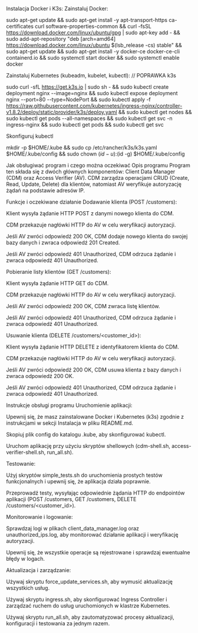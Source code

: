 Instalacja Docker i K3s:
Zainstaluj Docker:

sudo apt-get update && sudo apt-get install -y apt-transport-https ca-certificates curl software-properties-common && curl -fsSL https://download.docker.com/linux/ubuntu/gpg | sudo apt-key add - && sudo add-apt-repository "deb [arch=amd64] https://download.docker.com/linux/ubuntu $(lsb_release -cs) stable" && sudo apt-get update && sudo apt-get install -y docker-ce docker-ce-cli containerd.io && sudo systemctl start docker && sudo systemctl enable docker

Zainstaluj Kubernetes (kubeadm, kubelet, kubectl): // POPRAWKA k3s

sudo curl -sfL https://get.k3s.io | sudo sh - && sudo kubectl create deployment nginx --image=nginx && sudo kubectl expose deployment nginx --port=80 --type=NodePort && sudo kubectl apply -f https://raw.githubusercontent.com/kubernetes/ingress-nginx/controller-v1.8.2/deploy/static/provider/k3s/deploy.yaml && sudo kubectl get nodes && sudo kubectl get pods --all-namespaces && sudo kubectl get svc -n ingress-nginx && sudo kubectl get pods && sudo kubectl get svc


Skonfiguruj kubectl

mkdir -p $HOME/.kube && sudo cp /etc/rancher/k3s/k3s.yaml $HOME/.kube/config && sudo chown $(id -u):$(id -g) $HOME/.kube/config


Jak obsługiwać program i czego można oczekiwać
Opis programu
Program ten składa się z dwóch głównych komponentów: Client Data Manager (CDM) oraz Access Verifier (AV). CDM zarządza operacjami CRUD (Create, Read, Update, Delete) dla klientów, natomiast AV weryfikuje autoryzację żądań na podstawie adresów IP.

Funkcje i oczekiwane działanie
Dodawanie klienta (POST /customers):

Klient wysyła żądanie HTTP POST z danymi nowego klienta do CDM.

CDM przekazuje nagłówki HTTP do AV w celu weryfikacji autoryzacji.

Jeśli AV zwróci odpowiedź 200 OK, CDM dodaje nowego klienta do swojej bazy danych i zwraca odpowiedź 201 Created.

Jeśli AV zwróci odpowiedź 401 Unauthorized, CDM odrzuca żądanie i zwraca odpowiedź 401 Unauthorized.

Pobieranie listy klientów (GET /customers):

Klient wysyła żądanie HTTP GET do CDM.

CDM przekazuje nagłówki HTTP do AV w celu weryfikacji autoryzacji.

Jeśli AV zwróci odpowiedź 200 OK, CDM zwraca listę klientów.

Jeśli AV zwróci odpowiedź 401 Unauthorized, CDM odrzuca żądanie i zwraca odpowiedź 401 Unauthorized.

Usuwanie klienta (DELETE /customers/<customer_id>):

Klient wysyła żądanie HTTP DELETE z identyfikatorem klienta do CDM.

CDM przekazuje nagłówki HTTP do AV w celu weryfikacji autoryzacji.

Jeśli AV zwróci odpowiedź 200 OK, CDM usuwa klienta z bazy danych i zwraca odpowiedź 200 OK.

Jeśli AV zwróci odpowiedź 401 Unauthorized, CDM odrzuca żądanie i zwraca odpowiedź 401 Unauthorized.

Instrukcje obsługi programu
Uruchomienie aplikacji:

Upewnij się, że masz zainstalowane Docker i Kubernetes (k3s) zgodnie z instrukcjami w sekcji Instalacja w pliku README.md.

Skopiuj plik config do katalogu .kube, aby skonfigurować kubectl.

Uruchom aplikację przy użyciu skryptów shellowych (cdm-shell.sh, access-verifier-shell.sh, run_all.sh).

Testowanie:

Użyj skryptów simple_tests.sh do uruchomienia prostych testów funkcjonalnych i upewnij się, że aplikacja działa poprawnie.

Przeprowadź testy, wysyłając odpowiednie żądania HTTP do endpointów aplikacji (POST /customers, GET /customers, DELETE /customers/<customer_id>).

Monitorowanie i logowanie:

Sprawdzaj logi w plikach client_data_manager.log oraz unauthorized_ips.log, aby monitorować działanie aplikacji i weryfikację autoryzacji.

Upewnij się, że wszystkie operacje są rejestrowane i sprawdzaj ewentualne błędy w logach.

Aktualizacja i zarządzanie:

Używaj skryptu force_update_services.sh, aby wymusić aktualizację wszystkich usług.

Używaj skryptu ingress.sh, aby skonfigurować Ingress Controller i zarządzać ruchem do usług uruchomionych w klastrze Kubernetes.

Używaj skryptu run_all.sh, aby zautomatyzować procesy aktualizacji, konfiguracji i testowania za jednym razem.
